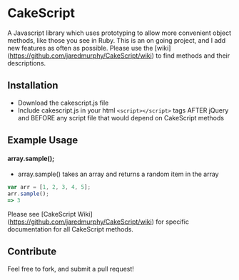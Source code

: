 # CakeScript
A Javascript library which uses prototyping to allow more convenient object methods, like those you see in Ruby. This is an on going project, and I add new features as often as possible. Please use the [wiki] (https://github.com/jaredmurphy/CakeScript/wiki) to find methods and their descriptions.

## Installation
* Download the cakescript.js file
* Include cakescript.js in your html `<script></script>` tags AFTER jQuery and BEFORE any script file that would depend on CakeScript methods

## Example Usage
#### array.sample();
* array.sample() takes an array and returns a random item in the array
```javascript
var arr = [1, 2, 3, 4, 5];
arr.sample();
=> 3
```
Please see [CakeScript Wiki] (https://github.com/jaredmurphy/CakeScript/wiki) for specific documentation for all CakeScript methods.

## Contribute
Feel free to fork, and submit a pull request!
